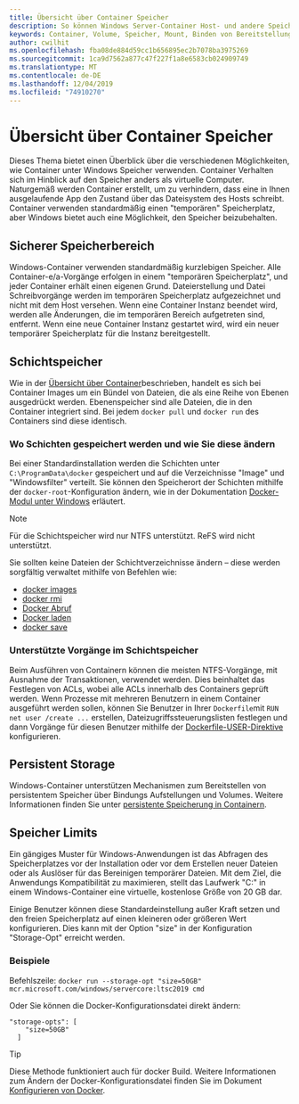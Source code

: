 ```yaml
---
title: Übersicht über Container Speicher
description: So können Windows Server-Container Host- und andere Speichertypen verwenden
keywords: Container, Volume, Speicher, Mount, Binden von Bereitstellungen
author: cwilhit
ms.openlocfilehash: fba08de884d59cc1b656895ec2b7078ba3975269
ms.sourcegitcommit: 1ca9d7562a877c47f227f1a8e6583cb024909749
ms.translationtype: MT
ms.contentlocale: de-DE
ms.lasthandoff: 12/04/2019
ms.locfileid: "74910270"
---
```

# <a name="container-storage-overview"></a>Übersicht über Container Speicher

<!-- Great diagram would be great! -->

Dieses Thema bietet einen Überblick über die verschiedenen Möglichkeiten, wie Container unter Windows Speicher verwenden. Container Verhalten sich im Hinblick auf den Speicher anders als virtuelle Computer. Naturgemäß werden Container erstellt, um zu verhindern, dass eine in Ihnen ausgelaufende App den Zustand über das Dateisystem des Hosts schreibt. Container verwenden standardmäßig einen "temporären" Speicherplatz, aber Windows bietet auch eine Möglichkeit, den Speicher beizubehalten.

## <a name="scratch-space"></a>Sicherer Speicherbereich

Windows-Container verwenden standardmäßig kurzlebigen Speicher. Alle Container-e/a-Vorgänge erfolgen in einem "temporären Speicherplatz", und jeder Container erhält einen eigenen Grund. Dateierstellung und Datei Schreibvorgänge werden im temporären Speicherplatz aufgezeichnet und nicht mit dem Host versehen. Wenn eine Container Instanz beendet wird, werden alle Änderungen, die im temporären Bereich aufgetreten sind, entfernt. Wenn eine neue Container Instanz gestartet wird, wird ein neuer temporärer Speicherplatz für die Instanz bereitgestellt.

## <a name="layer-storage"></a>Schichtspeicher

Wie in der [Übersicht über Container](../about/index.md)beschrieben, handelt es sich bei Container Images um ein Bündel von Dateien, die als eine Reihe von Ebenen ausgedrückt werden. Ebenenspeicher sind alle Dateien, die in den Container integriert sind. Bei jedem `docker pull` und `docker run` des Containers sind diese identisch.

### <a name="where-layers-are-stored-and-how-to-change-it"></a>Wo Schichten gespeichert werden und wie Sie diese ändern

Bei einer Standardinstallation werden die Schichten unter `C:\ProgramData\docker` gespeichert und auf die Verzeichnisse "Image" und "Windowsfilter" verteilt. Sie können den Speicherort der Schichten mithilfe der `docker-root`-Konfiguration ändern, wie in der Dokumentation [Docker-Modul unter Windows](../manage-docker/configure-docker-daemon.md) erläutert.

> [!NOTE]
> Für die Schichtspeicher wird nur NTFS unterstützt. ReFS wird nicht unterstützt.

Sie sollten keine Dateien der Schichtverzeichnisse ändern – diese werden sorgfältig verwaltet mithilfe von Befehlen wie:

- [docker images](https://docs.docker.com/engine/reference/commandline/images/)
- [docker rmi](https://docs.docker.com/engine/reference/commandline/rmi/)
- [Docker Abruf](https://docs.docker.com/engine/reference/commandline/pull/)
- [Docker laden](https://docs.docker.com/engine/reference/commandline/load/)
- [docker save](https://docs.docker.com/engine/reference/commandline/save/)

### <a name="supported-operations-in-layer-storage"></a>Unterstützte Vorgänge im Schichtspeicher

Beim Ausführen von Containern können die meisten NTFS-Vorgänge, mit Ausnahme der Transaktionen, verwendet werden. Dies beinhaltet das Festlegen von ACLs, wobei alle ACLs innerhalb des Containers geprüft werden. Wenn Prozesse mit mehreren Benutzern in einem Container ausgeführt werden sollen, können Sie Benutzer in Ihrer `Dockerfile`mit `RUN net user /create ...` erstellen, Dateizugriffssteuerungslisten festlegen und dann Vorgänge für diesen Benutzer mithilfe der [Dockerfile-USER-Direktive](https://docs.docker.com/engine/reference/builder/#user) konfigurieren.

## <a name="persistent-storage"></a>Persistent Storage

Windows-Container unterstützen Mechanismen zum Bereitstellen von persistentem Speicher über Bindungs Aufstellungen und Volumes. Weitere Informationen finden Sie unter [persistente Speicherung in Containern](./persistent-storage.md).

## <a name="storage-limits"></a>Speicher Limits

Ein gängiges Muster für Windows-Anwendungen ist das Abfragen des Speicherplatzes vor der Installation oder vor dem Erstellen neuer Dateien oder als Auslöser für das Bereinigen temporärer Dateien.  Mit dem Ziel, die Anwendungs Kompatibilität zu maximieren, stellt das Laufwerk "C:" in einem Windows-Container eine virtuelle, kostenlose Größe von 20 GB dar.

Einige Benutzer können diese Standardeinstellung außer Kraft setzen und den freien Speicherplatz auf einen kleineren oder größeren Wert konfigurieren. Dies kann mit der Option "size" in der Konfiguration "Storage-Opt" erreicht werden.

### <a name="examples"></a>Beispiele

Befehlszeile: `docker run --storage-opt "size=50GB" mcr.microsoft.com/windows/servercore:ltsc2019 cmd`

Oder Sie können die Docker-Konfigurationsdatei direkt ändern:

```Docker Configuration File
"storage-opts": [
    "size=50GB"
  ]
```

> [!TIP]
> Diese Methode funktioniert auch für docker Build. Weitere Informationen zum Ändern der Docker-Konfigurationsdatei finden Sie im Dokument [Konfigurieren von Docker](https://docs.microsoft.com/virtualization/windowscontainers/manage-docker/configure-docker-daemon#configure-docker-with-configuration-file).
